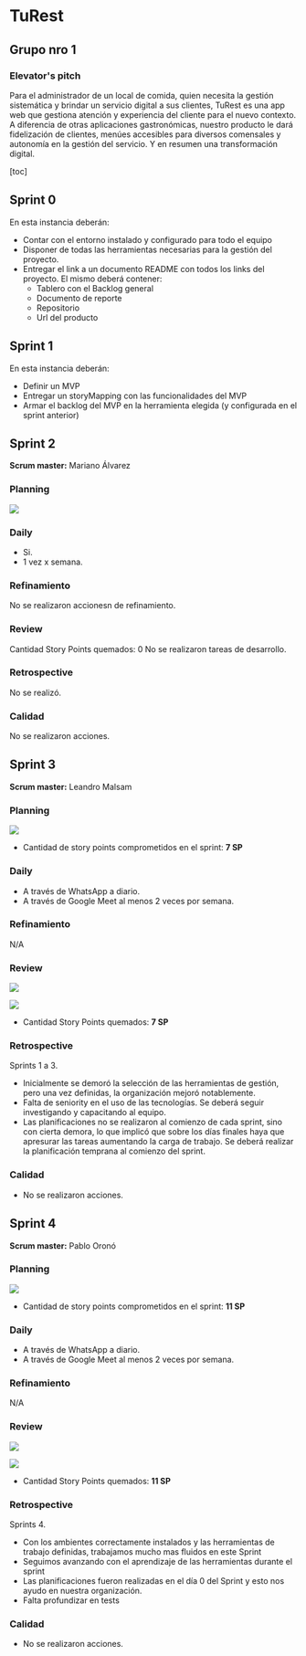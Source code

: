 # TuRest

## Grupo nro 1

### Elevator's pitch

Para el administrador de un local de comida, quien necesita la gestión sistemática y brindar un servicio digital a sus clientes, TuRest es una app web que gestiona atención y experiencia del cliente para el nuevo contexto. A diferencia de otras aplicaciones gastronómicas, nuestro producto le dará fidelización de clientes, menúes accesibles para diversos comensales y autonomía en la gestión del servicio. Y en resumen una transformación digital.

<!-- TOC -->
[toc]
<!-- /TOC -->

## Sprint 0

En esta instancia deberán:

- Contar con el entorno instalado y configurado para todo el equipo
- Disponer de todas las herramientas necesarias para la gestión del proyecto.
- Entregar el link a un documento README con todos los links del proyecto. El mismo deberá contener:
  - Tablero con el Backlog general
  - Documento de reporte
  - Repositorio
  - Url del producto

## Sprint 1

En esta instancia deberán:

- Definir un MVP
- Entregar un storyMapping con las funcionalidades del MVP
- Armar el backlog del MVP en la herramienta elegida (y configurada en el sprint anterior)

## Sprint 2

**Scrum master:** Mariano Álvarez

### Planning

![](img/sprint2_planning.png)

### Daily

- Si.
- 1 vez x semana.

### Refinamiento

No se realizaron accionesn de refinamiento.

### Review

Cantidad Story Points quemados: 0
No se realizaron tareas de desarrollo.

### Retrospective

No se realizó.

### Calidad

No se realizaron acciones.

## Sprint 3

**Scrum master:** Leandro Malsam

### Planning

![](img/sprint_3_planning.PNG)

- Cantidad de story points comprometidos en el sprint: **7 SP**

### Daily

- A través de WhatsApp a diario.
- A través de Google Meet al menos 2 veces por semana.

### Refinamiento

N/A

### Review

![](img/sprint_3_review.PNG)

![](img/sprint_3_burndown.png)

- Cantidad Story Points quemados: **7 SP**

### Retrospective

Sprints 1 a 3.

- Inicialmente se demoró la selección de las herramientas de gestión, pero una vez definidas, la organización mejoró notablemente.
- Falta de seniority en el uso de las tecnologías. Se deberá seguir investigando y capacitando al equipo.
- Las planificaciones no se realizaron al comienzo de cada sprint, sino con cierta demora, lo que implicó que sobre los días finales haya que apresurar las tareas aumentando la carga de trabajo. Se deberá realizar la planificación temprana al comienzo del sprint.

### Calidad

- No se realizaron acciones.

## Sprint 4

**Scrum master:** Pablo Oronó

### Planning

![](img/sprint_4_planning.PNG)

- Cantidad de story points comprometidos en el sprint: **11 SP**

### Daily

- A través de WhatsApp a diario.
- A través de Google Meet al menos 2 veces por semana.

### Refinamiento

N/A

### Review

![](img/sprint_4_review.PNG)

![](img/sprint_3_burndown.png)

- Cantidad Story Points quemados: **11 SP**

### Retrospective

Sprints 4.

- Con los ambientes correctamente instalados y las herramientas de trabajo definidas, trabajamos mucho mas fluidos en este Sprint
- Seguimos avanzando con el aprendizaje de las herramientas durante el sprint
- Las planificaciones fueron realizadas en el día 0 del Sprint y esto nos ayudo en nuestra organización.
- Falta profundizar en tests 

### Calidad

- No se realizaron acciones.

